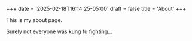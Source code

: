+++
date = '2025-02-18T16:14:25-05:00'
draft = false
title = 'About'
+++

This is my about page.

Surely not everyone was kung fu fighting...
